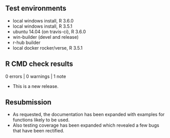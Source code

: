 ## Test environments
* local windows install, R 3.6.0
* local windows install, R 3.5.1
* ubuntu 14.04 (on travis-ci), R 3.6.0
* win-builder (devel and release)
* r-hub builder
* local docker rocker/verse, R 3.5.1

## R CMD check results

0 errors | 0 warnings | 1 note

* This is a new release.

## Resubmission

* As requested, the documentation has been expanded with examples
  for functions likely to be used.
* Also testing coverage has been expanded which revealed a few bugs
  that have been rectified.
  
